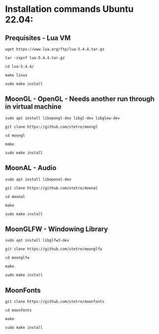 # Installation commands Ubuntu 22.04:

## Prequisites - Lua VM

```
wget https://www.lua.org/ftp/lua-5.4.4.tar.gz

tar -zxpvf lua-5.4.4.tar.gz

cd lua-5.4.4/

make linux

sudo make install

```


## MoonGL - OpenGL - Needs another run through in virtual machine
```
sudo apt install libopengl-dev libgl-dev libglew-dev

git clone https://github.com/stetre/moongl

cd moongl

make

sudo make install
```

## MoonAL - Audio
```
sudo apt install libopenal-dev

git clone https://github.com/stetre/moonal

cd moonal

make

sudo make install
```

## MoonGLFW - Windowing Library
```
sudo apt install libglfw3-dev

git clone https://github.com/stetre/moonglfw

cd moonglfw

make

sudo make install
```

## MoonFonts
```
git clone https://github.com/stetre/moonfonts

cd moonfonts

make

sudo make install
```